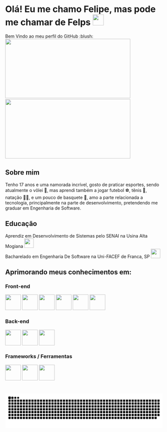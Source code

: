 <div>
<h1>Olá! Eu me chamo Felipe, mas pode me chamar de Felps <img src="https://cdn.jsdelivr.net/gh/devicons/devicon@latest/icons/devicon/devicon-original.svg" width = 35px, height = 35px /> </h1>
          
</div>
Bem Vindo ao meu perfil do GitHub :blush:
<div>
  <img loading="lazy" height="190em" width="400em" src="https://github-readme-stats.vercel.app/api/top-langs/?username=Felps-Santos&layout=compact&langs_count=7&theme=radical"/>
  <img loading="lazy" height="190em" width="400em" src="https://github-readme-stats.vercel.app/api?username=Felps-Santos&layout=compact&langs_count=7&hide=contribs,issues&theme=radical"/>
          
</div>

<h2>Sobre mim</h2>
Tenho 17 anos e uma namorada incrível, gosto de praticar esportes, sendo atualmente o vôlei 🏐,
mas aprendi também a jogar futebol ⚽, tênis 🎾, natação 🏊‍♂️, e um pouco de basquete 🏀, amo a parte relacionada a tecnologia, principalmente na parte de desenvolvimento, pretendendo me graduar em Engenharia de Software.

<h2>Educação</h2>
<div>
  <span>Aprendiz em Desenvolvimento de Sistemas pelo SENAI na Usina Alta Mogiana</span>
  <img src="https://encrypted-tbn0.gstatic.com/images?q=tbn:ANd9GcQyYM_Llke9B05CW72EX8KJQ22yAT7Psp6pqDgob-Zmig&s" width="30px" height="30px">
</div>
<div>
  <span>Bacharelado em Engenharia De Software na Uni-FACEF de Franca, SP</span>
  <img src="https://encrypted-tbn0.gstatic.com/images?q=tbn:ANd9GcSx7u9glBNq-quYU6oLVB1GQmzCx_YLp6IeAw&s" width="30px" height="30px">
</div>


<h2>Aprimorando meus conhecimentos em:</h2>

<!-- Front-end -->
<h3>Front-end</h3>
<div>
  <img src="https://cdn.jsdelivr.net/gh/devicons/devicon@latest/icons/html5/html5-original.svg" width="50px" height="50px" />
  <img src="https://cdn.jsdelivr.net/gh/devicons/devicon@latest/icons/css3/css3-original.svg" width="50px" height="50px" />
  <img src="https://cdn.jsdelivr.net/gh/devicons/devicon@latest/icons/tailwindcss/tailwindcss-original.svg" width="50px" height="50px" />
  <img src="https://cdn.jsdelivr.net/gh/devicons/devicon@latest/icons/javascript/javascript-original.svg" width="50px" height="50px" />
  <img src="https://cdn.jsdelivr.net/gh/devicons/devicon@latest/icons/typescript/typescript-original.svg" width="50px" height="50px" />
  <img src="https://cdn.jsdelivr.net/gh/devicons/devicon@latest/icons/react/react-original.svg" width="50px" height="50px" />
</div>

<!-- Back-end -->
<h3>Back-end</h3>
<div>
  <img src="https://cdn.jsdelivr.net/gh/devicons/devicon@latest/icons/supabase/supabase-original.svg" width="50px" height="50px" />
  <img src="https://cdn.jsdelivr.net/gh/devicons/devicon@latest/icons/postgresql/postgresql-original.svg" width="50px" height="50px" />
  <img src="https://cdn.jsdelivr.net/gh/devicons/devicon@latest/icons/mysql/mysql-original-wordmark.svg" width="50px" height="50px" />
</div>

<!-- Frameworks / Ferramentas -->
<h3>Frameworks / Ferramentas</h3>
<div>
  <img src="https://cdn.jsdelivr.net/gh/devicons/devicon@latest/icons/vitejs/vitejs-original.svg" width="50px" height="50px" />
  <img src="https://cdn.jsdelivr.net/gh/devicons/devicon@latest/icons/vscode/vscode-original.svg" width="50px" height="50px" />
  <img src="https://cdn.jsdelivr.net/gh/devicons/devicon@latest/icons/linkedin/linkedin-original.svg" width="50px" height="50px" />
</div>

<h1></h1>

 ![Snake animation](https://raw.githubusercontent.com/Platane/snk/output/github-contribution-grid-snake.svg)
